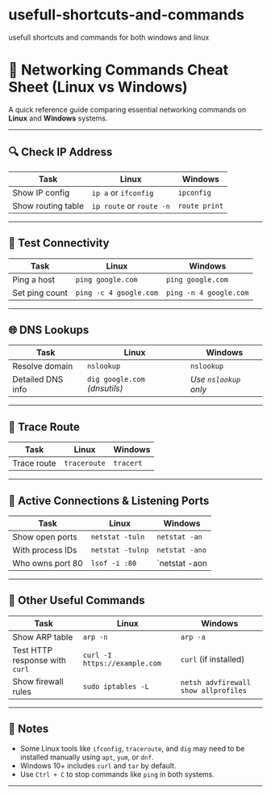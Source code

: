 # usefull-shortcuts-and-commands
usefull shortcuts and commands for both windows and linux


# 🧠 Networking Commands Cheat Sheet (Linux vs Windows)

A quick reference guide comparing essential networking commands on **Linux** and **Windows** systems.

---

## 🔍 Check IP Address

| Task                | Linux                          | Windows              |
|---------------------|---------------------------------|----------------------|
| Show IP config      | `ip a` or `ifconfig`            | `ipconfig`           |
| Show routing table  | `ip route` or `route -n`        | `route print`        |

---

## 📶 Test Connectivity

| Task                | Linux                          | Windows              |
|---------------------|---------------------------------|----------------------|
| Ping a host         | `ping google.com`               | `ping google.com`    |
| Set ping count      | `ping -c 4 google.com`          | `ping -n 4 google.com` |

---

## 🌐 DNS Lookups

| Task                | Linux                          | Windows              |
|---------------------|---------------------------------|----------------------|
| Resolve domain      | `nslookup`                      | `nslookup`           |
| Detailed DNS info   | `dig google.com` *(dnsutils)*   | *Use `nslookup` only*|

---

## 📡 Trace Route

| Task                | Linux            | Windows           |
|---------------------|------------------|-------------------|
| Trace route         | `traceroute`     | `tracert`         |

---

## 🔌 Active Connections & Listening Ports

| Task                      | Linux                        | Windows                          |
|---------------------------|------------------------------|----------------------------------|
| Show open ports           | `netstat -tuln`              | `netstat -an`                    |
| With process IDs          | `netstat -tulnp`             | `netstat -ano`                   |
| Who owns port 80          | `lsof -i :80`                | `netstat -aon | find ":80"`      |

---

## 🧰 Other Useful Commands

| Task                              | Linux                              | Windows                                    |
|-----------------------------------|-------------------------------------|--------------------------------------------|
| Show ARP table                    | `arp -n`                            | `arp -a`                                   |
| Test HTTP response with `curl`    | `curl -I https://example.com`       | `curl` (if installed)                      |
| Show firewall rules               | `sudo iptables -L`                  | `netsh advfirewall show allprofiles`       |

---

## 📎 Notes
- Some Linux tools like `ifconfig`, `traceroute`, and `dig` may need to be installed manually using `apt`, `yum`, or `dnf`.
- Windows 10+ includes `curl` and `tar` by default.
- Use `Ctrl + C` to stop commands like `ping` in both systems.

---



